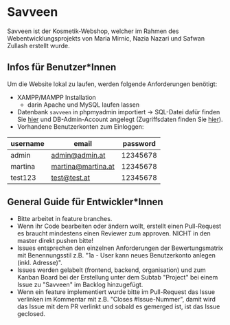# Savveen

Savveen ist der Kosmetik-Webshop, welcher im Rahmen des Webentwicklungsprojekts von Maria Mirnic, Nazia Nazari und Safwan Zullash erstellt wurde.

## Infos für Benutzer\*Innen

Um die Website lokal zu laufen, werden folgende Anforderungen benötigt:

- XAMPP/MAMPP Installation
  - darin Apache und MySQL laufen lassen
- Datenbank `savveen` in phpmyadmin importiert -> SQL-Datei dafür finden Sie [hier](./Backend/config/savveen.sql) und DB-Admin-Account angelegt (Zugriffsdaten finden Sie [hier](./Backend/config/dbaccess.php)).
- Vorhandene Benutzerkonten zum Einloggen:

| username | email              | password |
| -------- | ------------------ | -------- |
| admin    | admin@admin.at     | 12345678 |
| martina  | martina@martina.at | 12345678 |
| test123  | test@test.at       | 12345678 |

## General Guide für Entwickler\*Innen

- Bitte arbeitet in feature branches.
- Wenn ihr Code bearbeiten oder ändern wollt, erstellt einen Pull-Request es braucht mindestens einen Reviewer zum approven. NICHT in den master direkt pushen bitte!
- Issues entsprechen den einzelnen Anforderungen der Bewertungsmatrix mit Benennungsstil z.B. "1a - User kann neues Benutzerkonto anlegen (inkl. Adresse)".
- Issues werden gelabelt (frontend, backend, organisation) und zum Kanban Board bei der Erstellung unter dem Subtab "Project" bei einem Issue zu "Savveen" im Backlog hinzugefügt.
- Wenn ein feature implementiert wurde bitte im Pull-Request das Issue verlinken im Kommentar mit z.B. "Closes #Issue-Nummer", damit wird das Issue mit dem PR verlinkt und sobald es gemerged ist, ist das Issue geclosed.
